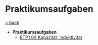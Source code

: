 # Praktikumsaufgaben

[< back](../B-REE-ET1.md)

- __Praktikumsaufgaben__
  - [ETP1 04 Kapazität, Induktivität](./ETP1_4_KapazitaetInduktivitaet.pdf)
